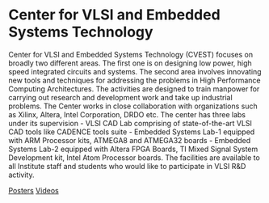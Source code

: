 # Center for VLSI and Embedded Systems Technology

Center for VLSI and Embedded Systems Technology (CVEST) focuses on broadly two different areas. The first one is on designing low power, high speed integrated circuits and systems. The second area involves innovating new tools and techniques for addressing the problems in High Performance Computing Architectures. The activities are designed to train manpower for carrying out research and development work and take up industrial problems. The Center works in close collaboration with organizations such as Xilinx, Altera, Intel Corporation, DRDO etc. The center has three labs under its supervision - VLSI CAD Lab comprising of state-of-the-art VLSI CAD tools like CADENCE tools suite - Embedded Systems Lab-1 equipped with ARM Processor kits, ATMEGA8 and ATMEGA32 boards - Embedded Systems Lab-2 equipped with Altera FPGA Boards, TI Mixed Signal System Development kit, Intel Atom Processor boards. The facilities are available to all Institute staff and students who would like to participate in VLSI R&D activity.

[Posters](https://photos.app.goo.gl/WJizUd9i9bamSe7E7)
[Videos](https://www.youtube.com/playlist?list=PLNEveYilIj1BkyP1r-CEfOnobV3X6qTDw)
